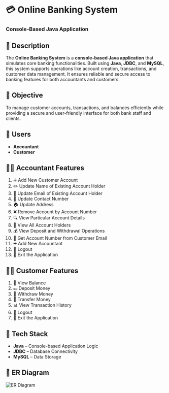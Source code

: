 # 💳 Online Banking System
### Console-Based Java Application

## 📘 Description
The **Online Banking System** is a **console-based Java application** that simulates core banking functionalities. Built using **Java**, **JDBC**, and **MySQL**, this system supports operations like account creation, transactions, and customer data management. It ensures reliable and secure access to banking features for both accountants and customers.



## 🎯 Objective
To manage customer accounts, transactions, and balances efficiently while providing a secure and user-friendly interface for both bank staff and clients.



## 👥 Users
- **Accountant**
- **Customer**


## 🧑‍💼 Accountant Features
1. ➕ Add New Customer Account  
2. ✏️ Update Name of Existing Account Holder  
3. 📧 Update Email of Existing Account Holder  
4. 📱 Update Contact Number  
5. 🏠 Update Address  
6. ❌ Remove Account by Account Number  
7. 🔍 View Particular Account Details  
8. 📄 View All Account Holders  
9. 💰 View Deposit and Withdrawal Operations  
10. 🔑 Get Account Number from Customer Email  
11. ➕ Add New Accountant  
12. 🔐 Logout  
13. 🚪 Exit the Application  


## 🙋‍♂️ Customer Features
1. 💼 View Balance  
2. 💵 Deposit Money  
3. 💸 Withdraw Money  
4. 🔁 Transfer Money  
5. 📊 View Transaction History  
6. 🔐 Logout  
7. 🚪 Exit the Application  


## 🧰 Tech Stack
- **Java** – Console-based Application Logic
- **JDBC** – Database Connectivity
- **MySQL** – Data Storage


## 📐 ER Diagram
![ER Diagram](https://github.com/Khushi018/permissible-pot-8510/blob/main/Online_Banking_System_JAVA/banking1.JPG)

